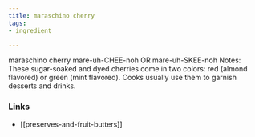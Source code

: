 ```yaml
---
title: maraschino cherry
tags:
- ingredient

---
```

maraschino cherry mare-uh-CHEE-noh OR mare-uh-SKEE-noh Notes: These sugar-soaked and dyed cherries come in two colors: red (almond flavored) or green (mint flavored). Cooks usually use them to garnish desserts and drinks.

### Links

* [[preserves-and-fruit-butters]]

